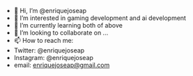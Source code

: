 - 👋 Hi, I’m @enriquejoseap
- 👀 I’m interested in gaming development and ai development
- 🌱 I’m currently learning both of above
- 💞️ I’m looking to collaborate on ...
- 📫 How to reach me:
-   Twitter: @enriquejoseap
-   Instagram: @enriquejoseap
-   email: enriquejoseap@gmail.com

<!---
enriquejoseap/enriquejoseap is a ✨ special ✨ repository because its `README.md` (this file) appears on your GitHub profile.
You can click the Preview link to take a look at your changes.
--->
